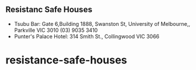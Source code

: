 
Resistanc Safe Houses
----

* Tsubu Bar: Gate 6,Building 1888, Swanston St, University of Melbourne,,
  Parkville VIC 3010 (03) 9035 3410
* Punter's Palace Hotel: 314 Smith St., Collingwood VIC 3066
# resistance-safe-houses
